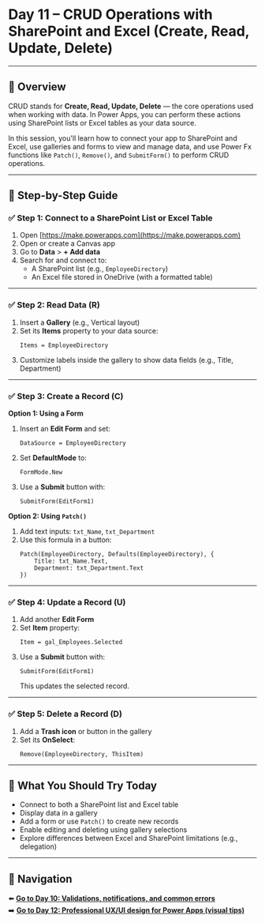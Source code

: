 
# Day 11 – CRUD Operations with SharePoint and Excel (Create, Read, Update, Delete)

---

## 📝 Overview

CRUD stands for **Create, Read, Update, Delete** — the core operations used when working with data. In Power Apps, you can perform these actions using SharePoint lists or Excel tables as your data source.

In this session, you'll learn how to connect your app to SharePoint and Excel, use galleries and forms to view and manage data, and use Power Fx functions like `Patch()`, `Remove()`, and `SubmitForm()` to perform CRUD operations.

---

## 🧭 Step-by-Step Guide

### ✅ Step 1: Connect to a SharePoint List or Excel Table

1. Open [https://make.powerapps.com](https://make.powerapps.com)
2. Open or create a Canvas app
3. Go to **Data** > **+ Add data**
4. Search for and connect to:
   - A SharePoint list (e.g., `EmployeeDirectory`)
   - An Excel file stored in OneDrive (with a formatted table)

---

### ✅ Step 2: Read Data (R)

1. Insert a **Gallery** (e.g., Vertical layout)
2. Set its **Items** property to your data source:
   ```powerfx
   Items = EmployeeDirectory
   ```
3. Customize labels inside the gallery to show data fields (e.g., Title, Department)

---

### ✅ Step 3: Create a Record (C)

**Option 1: Using a Form**
1. Insert an **Edit Form** and set:
   ```powerfx
   DataSource = EmployeeDirectory
   ```
2. Set **DefaultMode** to:
   ```powerfx
   FormMode.New
   ```
3. Use a **Submit** button with:
   ```powerfx
   SubmitForm(EditForm1)
   ```

**Option 2: Using `Patch()`**
1. Add text inputs: `txt_Name`, `txt_Department`
2. Use this formula in a button:
   ```powerfx
   Patch(EmployeeDirectory, Defaults(EmployeeDirectory), {
       Title: txt_Name.Text,
       Department: txt_Department.Text
   })
   ```

---

### ✅ Step 4: Update a Record (U)

1. Add another **Edit Form**
2. Set **Item** property:
   ```powerfx
   Item = gal_Employees.Selected
   ```
3. Use a **Submit** button with:
   ```powerfx
   SubmitForm(EditForm1)
   ```
   This updates the selected record.

---

### ✅ Step 5: Delete a Record (D)

1. Add a **Trash icon** or button in the gallery
2. Set its **OnSelect**:
   ```powerfx
   Remove(EmployeeDirectory, ThisItem)
   ```

---

## 🔎 What You Should Try Today

- Connect to both a SharePoint list and Excel table
- Display data in a gallery
- Add a form or use `Patch()` to create new records
- Enable editing and deleting using gallery selections
- Explore differences between Excel and SharePoint limitations (e.g., delegation)

---

## 🔁 Navigation

⬅️ [**Go to Day 10: Validations, notifications, and common errors**](/PowerPlatform/Power%20Platform%2030%20days/Day10.md)  
➡️ [**Go to Day 12: Professional UX/UI design for Power Apps (visual tips)**](/PowerPlatform/Power%20Platform%2030%20days/Day12.md)
